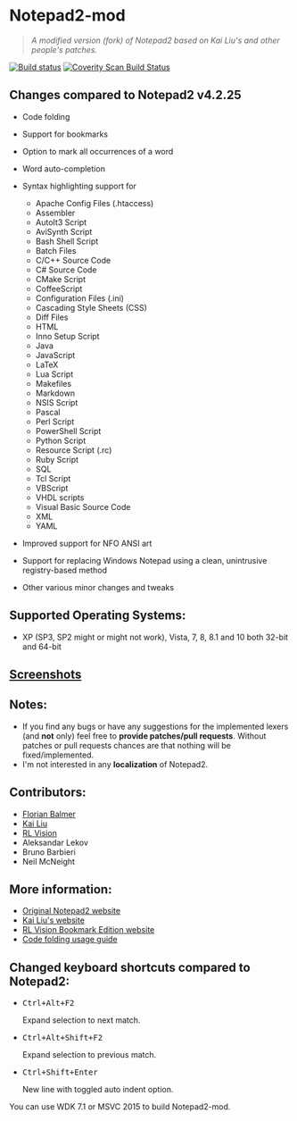 # Notepad2-mod

> _A modified version (fork) of Notepad2 based on Kai Liu's and other people's patches._

[![Build status](https://ci.appveyor.com/api/projects/status/09rkgo5j2nqnqqdy?svg=true)](https://ci.appveyor.com/project/McNeight/notepad2-mod) [![Coverity Scan Build Status](https://img.shields.io/coverity/scan/1113.svg)](https://scan.coverity.com/projects/1113)

## Changes compared to Notepad2 v4.2.25

- Code folding
- Support for bookmarks
- Option to mark all occurrences of a word
- Word auto-completion
- Syntax highlighting support for

  - Apache Config Files (.htaccess)
  - Assembler
  - AutoIt3 Script
  - AviSynth Script
  - Bash Shell Script
  - Batch Files
  - C/C++ Source Code
  - C# Source Code
  - CMake Script
  - CoffeeScript
  - Configuration Files (.ini)
  - Cascading Style Sheets (CSS)
  - Diff Files
  - HTML
  - Inno Setup Script
  - Java
  - JavaScript
  - LaTeX
  - Lua Script
  - Makefiles
  - Markdown
  - NSIS Script
  - Pascal
  - Perl Script
  - PowerShell Script
  - Python Script
  - Resource Script (.rc)
  - Ruby Script
  - SQL
  - Tcl Script
  - VBScript
  - VHDL scripts
  - Visual Basic Source Code
  - XML
  - YAML

- Improved support for NFO ANSI art

- Support for replacing Windows Notepad using a clean, unintrusive registry-based method

- Other various minor changes and tweaks

## Supported Operating Systems:

- XP (SP3, SP2 might or might not work), Vista, 7, 8, 8.1 and 10 both 32-bit and 64-bit

## [Screenshots](https://xhmikosr.github.io/notepad2-mod/screenshots)

## Notes:

- If you find any bugs or have any suggestions for the implemented lexers (and **not** only) feel free to **provide patches/pull requests**. Without patches or pull requests chances are that nothing will be fixed/implemented.
- I'm not interested in any **localization** of Notepad2.

## Contributors:

- [Florian Balmer](http://www.flos-freeware.ch/notepad2.html)
- [Kai Liu](http://code.kliu.org/misc/notepad2/)
- [RL Vision](http://www.rlvision.com/notepad2/about.asp)
- Aleksandar Lekov
- Bruno Barbieri
- Neil McNeight

## More information:

- [Original Notepad2 website](http://www.flos-freeware.ch/notepad2.html)
- [Kai Liu's website](http://code.kliu.org/misc/notepad2/)
- [RL Vision Bookmark Edition website](http://www.rlvision.com/notepad2/about.asp)
- [Code folding usage guide](https://github.com/XhmikosR/notepad2-mod/wiki/Code-Folding-Usage)

## Changed keyboard shortcuts compared to Notepad2:

- <kbd>Ctrl+Alt+F2</kbd>

  Expand selection to next match.

- <kbd>Ctrl+Alt+Shift+F2</kbd>

  Expand selection to previous match.

- <kbd>Ctrl+Shift+Enter</kbd>

  New line with toggled auto indent option.

You can use WDK 7.1 or MSVC 2015 to build Notepad2-mod.
